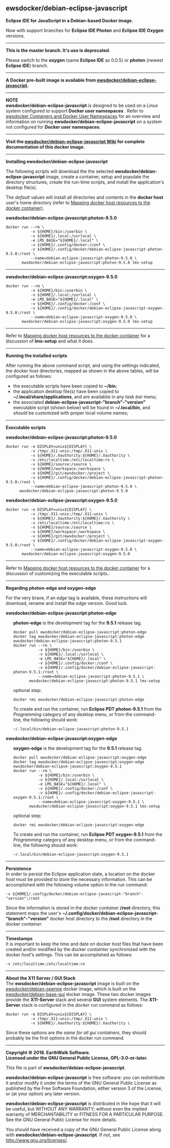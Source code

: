 ## ewsdocker/debian-eclipse-javascript  

**Eclipse IDE for JavaScript in a Debian-based Docker image.**  

Now with support branches for **Eclipse IDE Photon** and **Eclipse IDE Oxygen** versions.

____  

**This is the master branch.  It's use is deprecated.**
  
Please switch to the **oxygen** (same **Eclipse IDE** as 0.0.5) or **photon** (newest **Eclipse IDE**) branch.

____  

**A Docker pre-built image is available from [ewsdocker/debian-eclipse-javascript](https://hub.docker.com/r/ewsdocker/debian-eclipse-javascript).**  

____  

**NOTE**  
**ewsdocker/debian-eclipse-javascript** is designed to be used on a Linux system configured to support **Docker user namespaces** .  Refer to [ewsdocker Containers and Docker User Namespaces](https://github.com/ewsdocker/ewsdocker.github.io/wiki/UserNS-Overview) for an overview and information on running **ewsdocker/debian-eclipse-javascript** on a system not configured for **Docker user namespaces**.
____  

**Visit the [ewsdocker/debian-eclipse-javascript Wiki](https://github.com/ewsdocker/debian-eclipse-javascript/wiki/QuickStart) for complete documentation of this docker image.**  
____  

**Installing ewsdocker/debian-eclipse-javascript**  

The following scripts will download the the selected **ewsdocker/debian-eclipse-javascript** image, create a container, setup and populate the directory structures, create the run-time scripts, and install the application's desktop file(s).  

The _default_ values will install all directories and contents in the **docker host** user's home directory (refer to [Mapping docker host resources to the docker container](https://github.com/ewsdocker/debian-eclipse-javascript/wiki/QuickStart#mapping)),  

**ewsdocker/debian-eclipse-javascript:photon-9.5.0**  
  
    docker run --rm \
               -v ${HOME}/bin:/userbin \
               -v ${HOME}/.local:/usrlocal \
               -e LMS_BASE="${HOME}/.local" \
               -v ${HOME}/.config/docker:/conf \
               -v ${HOME}/.config/docker/debian-eclipse-javascript-photon-9.5.0:/root \
               --name=debian-eclipse-javascript-photon-9.5.0 \
           ewsdocker/debian-eclipse-javascript:photon-9.5.0 lms-setup  

____  
  
**ewsdocker/debian-eclipse-javascript:oxygen-9.5.0**  
  
    docker run --rm \
               -v ${HOME}/bin:/userbin \
               -v ${HOME}/.local:/usrlocal \
               -e LMS_BASE="${HOME}/.local" \
               -v ${HOME}/.config/docker:/conf \
               -v ${HOME}/.config/docker/debian-eclipse-javascript-oxygen-9.5.0:/root \
               --name=debian-eclipse-javascript-oxygen-9.5.0 \
           ewsdocker/debian-eclipse-javascript:oxygen-9.5.0 lms-setup  

____  

Refer to [Mapping docker host resources to the docker container](https://github.com/ewsdocker/debian-eclipse-javascript/wiki/QuickStart#mapping) for a discussion of **lms-setup** and what it does.  

____  

**Running the installed scripts**

After running the above command script, and using the settings indicated, the docker host directories, mapped as shown in the above tables, will be configured as follows:

+ the executable scripts have been copied to **~/bin**;  
+ the application desktop file(s) have been copied to **~/.local/share/applications**, and are availablie in any _task bar_ menu;  
+ the associated **debian-eclipse-javascript-"branch"-"version"** executable script (shown below) will be found in **~/.local/bin**, and _should_ be customized with proper local volume names;  

____  

**Executable scripts**  

**ewsdocker/debian-eclipse-javascript:photon-9.5.0**
  
    docker run -e DISPLAY=unix${DISPLAY} \
               -v /tmp/.X11-unix:/tmp/.X11-unix \
               -v ${HOME}/.Xauthority:${HOME}/.Xauthority \
               -v /etc/localtime:/etc/localtime:ro \
               -v ${HOME}/source:/source \
               -v ${HOME}/workspace:/workspace \
               -v ${HOME}/git/ewsdocker:/project \
               -v ${HOME}/.config/docker/debian-eclipse-javascript-photon-9.5.0:/root \
               --name=debian-eclipse-javascript-photon-9.5.0 \
          ewsdocker/debian-eclipse-javascript:photon-9.5.0  

**ewsdocker/debian-eclipse-javascript:oxygen-9.5.0**
  
    docker run -e DISPLAY=unix${DISPLAY} \
               -v /tmp/.X11-unix:/tmp/.X11-unix \
               -v ${HOME}/.Xauthority:${HOME}/.Xauthority \
               -v /etc/localtime:/etc/localtime:ro \
               -v ${HOME}/source:/source \
               -v ${HOME}/workspace:/workspace \
               -v ${HOME}/git/ewsdocker:/project \
               -v ${HOME}/.config/docker/debian-eclipse-javascript-oxygen-9.5.0:/root \
               --name=debian-eclipse-javascript-oxygen-9.5.0 \
           ewsdocker/debian-eclipse-javascript:oxygen-9.5.0  

____  
Refer to [Mapping docker host resources to the docker container](https://github.com/ewsdocker/debian-eclipse-javascript/wiki/QuickStart#mapping) for a discussion of customizing the executable scripts..  

____  

**Regarding photon-edge and oxygen-edge**  

For the very brave, if an _edge_ tag is available, these instructions will download, rename and install the _edge_ version.  Good luck.  

**ewsdocker/debian-eclipse-javascript:photon-edge**  
<ul>

**photon-edge** is the development tag for the **9.5.1** release tag.

    docker pull ewsdocker/debian-eclipse-javascript:photon-edge
    docker tag ewsdocker/debian-eclipse-javascript:photon-edge ewsdocker/debian-eclipse-javascript:photon-9.5.1
    docker run --rm \
               -v ${HOME}/bin:/userbin \
               -v ${HOME}/.local:/usrlocal \
               -e LMS_BASE="${HOME}/.local" \
               -v ${HOME}/.config/docker:/conf \
               -v ${HOME}/.config/docker/debian-eclipse-javascript-photon-9.5.1:/root \
               --name=debian-eclipse-javascript-photon-9.5.1 \
           ewsdocker/debian-eclipse-javascript:photon-9.5.1 lms-setup  

optional step:

    docker rmi ewsdocker/debian-eclipse-javascript:photon-edge  

To create and run the container, run **Eclipse PDT photon-9.5.1** from the _Programming_ category of any desktop menu, or from the command-line, the following should work:

    ~/.local/bin/debian-eclipse-javascript:photon-9.5.1  

</ul>  

**ewsdocker/debian-eclipse-javascript:oxygen-edge**  
<ul>

**oxygen-edge** is the development tag for the **9.5.1** release tag.

    docker pull ewsdocker/debian-eclipse-javascript:oxygen-edge
    docker tag ewsdocker/debian-eclipse-javascript:oxygen-edge ewsdocker/debian-eclipse-javascript:oxygen-9.5.1
    docker run --rm \
               -v ${HOME}/bin:/userbin \
               -v ${HOME}/.local:/usrlocal \
               -e LMS_BASE="${HOME}/.local" \
               -v ${HOME}/.config/docker:/conf \
               -v ${HOME}/.config/docker/debian-eclipse-javascript-oxygen-9.5.1:/root \
               --name=debian-eclipse-javascript-oxygen-9.5.1 \
           ewsdocker/debian-eclipse-javascript:oxygen-9.5.1 lms-setup  

optional step:

    docker rmi ewsdocker/debian-eclipse-javascript:oxygen-edge  

To create and run the container, run **Eclipse PDT oxygen-9.5.1** from the _Programming_ category of any desktop menu, or from the command-line, the following should work:

    ~/.local/bin/debian-eclipse-javascript:oxygen-9.5.1  

</ul>  

____  

**Persistence**  
In order to persist the Eclipse application state, a location on the docker _host_ must be provided to store the necessary information.  This can be accomplished with the following volume option in the run command:

    -v ${HOME}/.config/docker/debian-eclipse-javascript-"branch"-"version":/root  

Since the information is stored in the docker _container_ **/root** directory, this statement maps the user's **~/.config/docker/debian-eclipse-javascript-"branch"-"version"** docker _host_ directory to the **/root** directory in the docker _container_.  
____  
**Timestamps**  
It is important to keep the time and date on docker _host_ files that have been created and/or modified by the docker _containter_ synchronized with the docker _host_'s settings. This can be accomplished as follows:

    -v /etc/localtime:/etc/localtime:ro  

____  
**About the X11 Server / GUI Stack**  
The **ewsdocker/debian-eclipse-javascript** image is built on the [ewsdocker/debian-openjre](https://github.com/ewsdocker/debian-openjre/wiki) docker image, which is built on the [ewsdocker/debian-base-gui](https://github.com/ewsdocker/debian-base-gui/wiki) docker image. These two docker images provide the **X11-Server** stack and several **GUI** system elements.  The **X11-Server** stack is configured in the _docker run_ command as follows:

    docker run -e DISPLAY=unix${DISPLAY} \
               -v /tmp/.X11-unix:/tmp/.X11-unix \
               -v ${HOME}/.Xauthority:${HOME}/.Xauthority \

Since these options are _the same for all gui containers_, they should probably be the first options in the docker run command.  

____  

**Copyright © 2018. EarthWalk Software.**  
**Licensed under the GNU General Public License, GPL-3.0-or-later.**  

This file is part of **ewsdocker/debian-eclipse-javascript**.  

**ewsdocker/debian-eclipse-javascript** is free software: you can redistribute 
it and/or modify it under the terms of the GNU General Public License 
as published by the Free Software Foundation, either version 3 of the 
License, or (at your option) any later version.  

**ewsdocker/debian-eclipse-javascript** is distributed in the hope that it will 
be useful, but WITHOUT ANY WARRANTY; without even the implied warranty 
of MERCHANTABILITY or FITNESS FOR A PARTICULAR PURPOSE.  See the
GNU General Public License for more details.  

You should have received a copy of the GNU General Public License
along with **ewsdocker/debian-eclipse-javascript**.  If not, see 
<http://www.gnu.org/licenses/>.  

